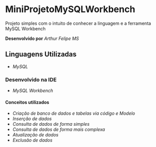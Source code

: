 # MiniProjetoMySQLWorkbench
Projeto simples com o intuito de conhecer a linguagem e a ferramenta MySQL Workbench

**Desenvolvido por** *Arthur Felipe MS*

## Linguagens Utilizadas
* *MySQL*

### Desenvolvido na IDE
* *MySQL Workbench*

#### Conceitos utilizados
* *Criação de banco de dados e tabelas via código e Modelo*
* *Inserção de dados*
* *Consulta de dados de forma simples*
* *Consulta de dados de forma mais complexa*
* *Atualização de dados*
* *Exclusão de dados*

